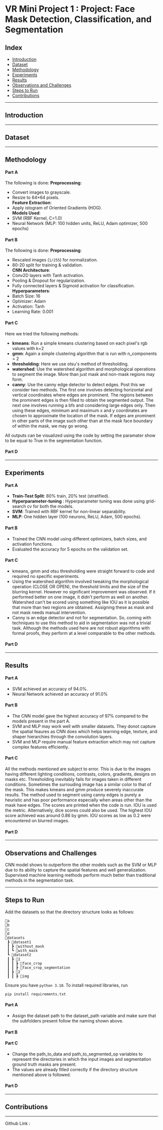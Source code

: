 # VR Mini Project 1 : Project: Face Mask Detection, Classification, and Segmentation

## Index

- [Introduction](#introduction)
- [Dataset](#dataset)
- [Methodology](#methodology)
- [Experiments](#experiments)
- [Results](#results)
- [Observations and Challenges](#observations-and-challenges)
- [Steps to Run](#steps-to-run)
- [Contributions](#contributions)

---

## Introduction

---

## Dataset

---

## Methodology

 #### Part A
 The following is done:
**Preprocessing**:  
   - Convert images to grayscale.  
   - Resize to 64×64 pixels.  
**Feature Extraction**:  
   - Apply istogram of Oriented Gradients (HOG).  
**Models Used**:  
   - SVM (RBF Kernel, C=1.0)  
   - Neural Network (MLP: 100 hidden units, ReLU, Adam optimizer, 500 epochs) 

#### Part B
The following is done:
**Preprocessing**:  
   - Rescaled images (`1/255`) for normalization.  
   - 80-20 split for training & validation.  
**CNN Architecture**:  
   - Conv2D layers with Tanh activation.  
   - Pooling & Dropout for regularization.  
   - Fully connected layers & Sigmoid activation for classification.  
**Hyperparameters**:  
   - Batch Size: 16
   - Optimizer: Adam
   - Activation: Tanh 
   - Learning Rate: 0.001

#### Part C
Here we tried the following methods:
- **kmeans**: Run a simple kmeans clustering based on each pixel's rgb values with k=2
- **gmm**: Again a simple clustering algorithm that is run with n_components = 2
- **thresholding**: Here we use otsu's method of thresholding. 
- **watershed**: Use the watershed algorithm and morphological operations to segment the image. More than just mask and non-mask regions may form.
- **canny**: Use the canny edge detector to detect edges. Post this we consider two methods.
The first one involves detecting horizontal and vertical coordinates where edges are prominent. The regions between the prominent 
edges is then filled to obtain the segmented output.
The next one involves running a bfs and considering large edges only. Then using these edges,
minimum and maximum x and y coordinates are chosen to approximate the location of the mask.
If edges are prominent in other parts of the image such other than at the mask face boundary of within the mask, we may go wrong.

All outputs can be visualized using the code by setting the paramater show to be equal to True in the segmentation function.

#### Part D

---

## Experiments

#### Part A
- **Train-Test Split**: 80% train, 20% test (stratified).  
- **Hyperparameter-tuning** : Hyperparameter tuning was done using grid-search cv for both the models.
- **SVM**: Trained with RBF kernel for non-linear separability.  
- **MLP**: One hidden layer (100 neurons, ReLU, Adam, 500 epochs).  

#### Part B
- Trained the CNN model using different optimizers, batch sizes, and activation functions.
- Evaluated the accuracy for 5 epochs on the validation set.

#### Part C
- kmeans, gmm and otsu thresholding were straight forward to code and required no specific experiments.
- Using the watershed algorithm involved tweaking the morphological operation (CLOSE OR OPEN), the threshold limits 
   and the size of the blurring kernel. However no significant improvement was observed. 
   If it performed better on one image, it didn't perform as well on another.
   Watershed can't be scored using something like IOU as it is possible that more than two regions are obtained.
   Assigning these as mask and not mask needs manual intervention.
- Canny is an edge detector and not for segmentation. So, coming with techniques to use this method to aid in 
   segmentation was not a trivial task. Although the methods used here are not robust algorithms with formal proofs,
   they perform at a level comparable to the other methods.


#### Part D

---

## Results

#### Part A
- SVM achieved an accuracy of 94.0%.
- Neural Network achieved an accuracy of 91.0%

#### Part B
- The CNN model gave the highest accuracy of 97% compared to the models present in the part A.
- SVM and MLP may work well with smaller datasets. They donot capture the spatial feaures as CNN does which helps learning edge, texture, and
  shaper hierarchies through the convolution layers.
- SVM and MLP require manual feature extraction which may not capture complex features efficiently.

#### Part C
All the methods mentioned are subject to error. This is due to the images having different lighting conditions, contrasts,
colors, gradients, designs on masks etc. Thresholding inevitably fails for images taken in different conditions.
Sometimes the surrouding image has a similar color to that of the mask. This makes kmeans and gmm produce severely inaccurate results.
The method used to segment using canny edges is purely a heuristic and has poor performance especially when areas other than the mask have edges.
The scores are printed when the code is run. IOU is used the metric. Alternatively, dice scores could also be used.
The highest IOU score achieved was around 0.86 by gmm. IOU scores as low as 0.2 were encountered on blurred images.

#### Part D

---

## Observations and Challenges
CNN model shows to outperform the other models such as the SVM or MLP due to its ability to capture the spatial features and well generalization.
Supervised machine learning methods perform much better than traditional methods in the segmentation task.

---

## Steps to Run

Add the datasets so that the directory structure looks as follows:

```
📂a
📂b
📂c
📂d
📂datasets
 ┣ 📂dataset1
 ┃ ┣ 📂without_mask
 ┃ ┗ 📂with_mask
 ┗ 📂dataset2
 ┃ ┣ 📂1
 ┃ ┃ ┣ 📂face_crop
 ┃ ┃ ┣ 📂face_crop_segmentation
 ┃ ┣ 📂2
 ┃ ┃ ┣ 📂img
```

Ensure you have `python 3.10`. To install required libraries, run 

```
pip install requirements.txt
```

#### Part A
- Assign the dataset path to the dataset_path variable and make sure that the subfolders present follow the naming shown above.

#### Part B

#### Part C
- Change the path_to_data and path_to_segmented_op variables to represent the directories in which the input images and segmentation ground truth masks are present.
- The values are already filled correctly if the directory structure mentioned above is followed.

#### Part D

---

## Contributions

---

Github Link : 
